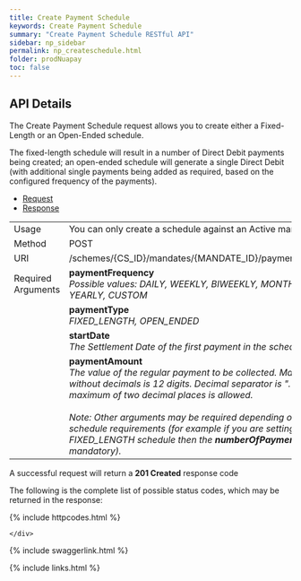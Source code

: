 ```yaml
---
title: Create Payment Schedule
keywords: Create Payment Schedule
summary: "Create Payment Schedule RESTful API"
sidebar: np_sidebar
permalink: np_createschedule.html
folder: prodNuapay
toc: false
---
```


## API Details

The Create Payment Schedule request allows you to create either a Fixed-Length or an Open-Ended schedule. 

The fixed-length schedule will result in a number of Direct Debit payments being created; an open-ended schedule will generate a single Direct Debit (with additional single payments being added as required, based on the configured frequency of the payments).



<ul id="profileTabs" class="nav nav-tabs">
    <li class="active"><a href="#profile" data-toggle="tab">Request</a></li>
    <li><a href="#about" data-toggle="tab">Response</a></li>
   
</ul>
  <div class="tab-content">
<div role="tabpanel" class="tab-pane active" id="profile">


  <table>
<colgroup>
<col width="30%" />
<col width="90%" />
</colgroup>

<tbody>
<tr>
<td markdown="span">Usage</td>
<td markdown="span">You can only create a schedule against an Active mandate</td>
</tr>
<tr>
<td markdown="span">Method</td>
<td markdown="span"><span class="label label-info">POST </span>
</td>
</tr>
<tr>
<td markdown="span">URI</td>
<td markdown="span">/schemes/{CS_ID}/mandates/{MANDATE_ID}/paymentschedules
</td>
</tr>
<tr>
<td markdown="span">Required Arguments</td>
<td markdown="span"><b>paymentFrequency</b>
<br/><i>Possible values: DAILY, WEEKLY, BIWEEKLY, MONTHLY, YEARLY, CUSTOM</i>
</td>
</tr>
<tr>
<td markdown="span"></td>
<td markdown="span"><b>paymentType</b>
<br/><i>FIXED_LENGTH, OPEN_ENDED</i>
</td>
</tr>
<tr>
<td markdown="span"></td>
<td markdown="span"><b>startDate</b>
<br/><i>The Settlement Date of the first payment in the schedule</i>
</td>
</tr>
<tr>
<td markdown="span"></td>
<td markdown="span"><b>paymentAmount</b>
<br/><i>The value of the regular payment to be collected. Max length without decimals is 12 digits. Decimal separator is "." A maximum of two decimal places is allowed. 
<br/><br/>  Note: Other arguments may be required depending on your schedule requirements (for example if you are setting up a FIXED_LENGTH schedule then the <b>numberOfPayments</b> is mandatory).
</i>
</td>
</tr>
</tbody>
</table>



</div>

<div role="tabpanel" class="tab-pane" id="about">
<p>A successful request will return a <b>201 Created</b> response code</p>
<p>The following is the complete list of possible status codes, which may be returned in the response:</p>
    {% include httpcodes.html %}
    
 
    </div>


</div>

{% include swaggerlink.html %}

{% include links.html %}

